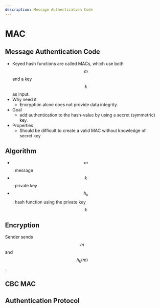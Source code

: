 ```yaml
---
description: Message Authentication Code
---
```


# MAC

## Message Authentication Code

* Keyed hash functions are called MACs, which use both $$m$$ and a key $$k$$ as input.
* Why need it
  * Encryption alone does not provide data integrity.
* Goal
  * add authentication to the hash-value by using a secret \(symmetric\) key.
* Properties
  * Should be difficult to create a valid MAC without knowledge of secret key

## Algorithm

* $$m$$: message
* $$k$$: private key
* $$h_k$$: hash function using the private key $$k$$

## Encryption

Sender sends $$m$$and $$h_k(m)$$.

## CBC MAC

## Authentication Protocol

